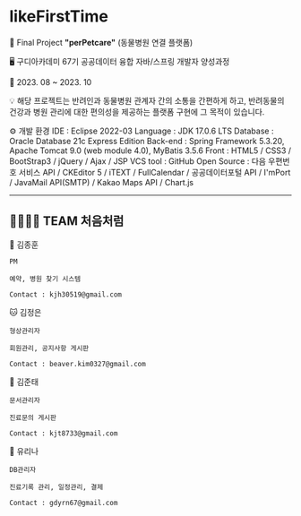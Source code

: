# likeFirstTime

🌈 Final Project **"perPetcare"** (동물병원 연결 플랫폼)

🖥️ 구디아카데미 67기 공공데이터 융합 자바/스프링 개발자 양성과정

📅 2023. 08 ~ 2023. 10

💡 해당 프로젝트는 반려인과 동물병원 관계자 간의 소통을 간편하게 하고, 반려동물의 건강과 병원 관리에 대한 편의성을 제공하는 플랫폼 구현에 그 목적이 있습니다.

⚙️ 개발 환경
    IDE : Eclipse 2022-03
    Language : JDK 17.0.6 LTS
    Database : Oracle Database 21c Express Edition
    Back-end : Spring Framework 5.3.20, Apache Tomcat 9.0 (web module 4.0), MyBatis 3.5.6
    Front : HTML5 / CSS3 / BootStrap3 / jQuery / Ajax / JSP
    VCS tool : GitHub
    Open Source : 다음 우편번호 서비스 API / CKEditor 5 / iTEXT / FullCalendar / 공공데이터포털 API / I'mPort / JavaMail API(SMTP) / Kakao Maps API / Chart.js
    
---

👨‍👩‍👧‍👦 TEAM 처음처럼
---
🐶 김종훈

    PM
   
    예약, 병원 찾기 시스템
    
    Contact : kjh30519@gmail.com


🐱 김정은
    
    형상관리자

    회원관리, 공지사항 게시판

    Contact : beaver.kim0327@gmail.com

    
🦎 김준태

    문서관리자

    진료문의 게시판

    Contact : kjt8733@gmail.com
   
🦜 유리나

    DB관리자

    진료기록 관리, 일정관리, 결제

    Contact : gdyrn67@gmail.com

